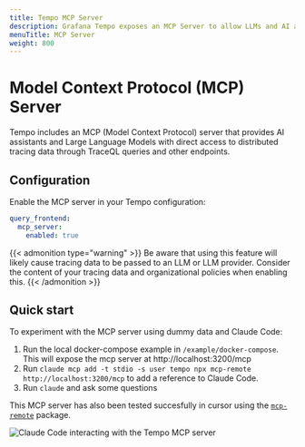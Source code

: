 ```yaml
---
title: Tempo MCP Server
description: Grafana Tempo exposes an MCP Server to allow LLMs and AI assistants to interact with your trace data
menuTitle: MCP Server
weight: 800
---
```


# Model Context Protocol (MCP) Server

Tempo includes an MCP (Model Context Protocol) server that provides AI assistants and Large Language Models with direct access to distributed tracing data through TraceQL queries and other endpoints.

## Configuration

Enable the MCP server in your Tempo configuration:

```yaml
query_frontend:
  mcp_server:
    enabled: true
```

{{< admonition type="warning" >}}
Be aware that using this feature will likely cause tracing data to be passed to an LLM or LLM provider. Consider the content of your tracing data and organizational policies when enabling this.
{{< /admonition >}}

## Quick start

To experiment with the MCP server using dummy data and Claude Code:

1. Run the local docker-compose example in `/example/docker-compose`. This will expose the mcp server at http://localhost:3200/mcp
1. Run `claude mcp add -t stdio -s user tempo npx mcp-remote http://localhost:3200/mcp` to add a reference to Claude Code.
1. Run `claude` and ask some questions

This MCP server has also been tested succesfully in cursor using the [`mcp-remote`](https://www.npmjs.com/package/mcp-remote) package.

![Claude Code interacting with the Tempo MCP server](/static/img/docs/tempo/claude-code-tempo-mcp.png)